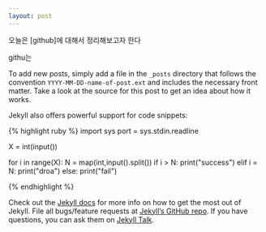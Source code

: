 ```yaml
---
layout: post
---
```

오늘은 [github]에 대해서 정리해보고자 한다

githu는

To add new posts, simply add a file in the `_posts` directory that follows the convention `YYYY-MM-DD-name-of-post.ext` and includes the necessary front matter. Take a look at the source for this post to get an idea about how it works.

Jekyll also offers powerful support for code snippets:

{% highlight ruby %}
import sys
port = sys.stdin.readline

X = int(input())

for i in range(X):
    N = map(int,input().split())
    if i > N:
      print("success")
    elif i = N:
      print("droa")
    else:
      print("fail")
    
{% endhighlight %}

Check out the [Jekyll docs][jekyll-docs] for more info on how to get the most out of Jekyll. File all bugs/feature requests at [Jekyll’s GitHub repo][jekyll-gh]. If you have questions, you can ask them on [Jekyll Talk][jekyll-talk].

[jekyll-docs]: http://jekyllrb.com/docs/home
[jekyll-gh]:   https://github.com/jekyll/jekyll
[jekyll-talk]: https://talk.jekyllrb.com/
